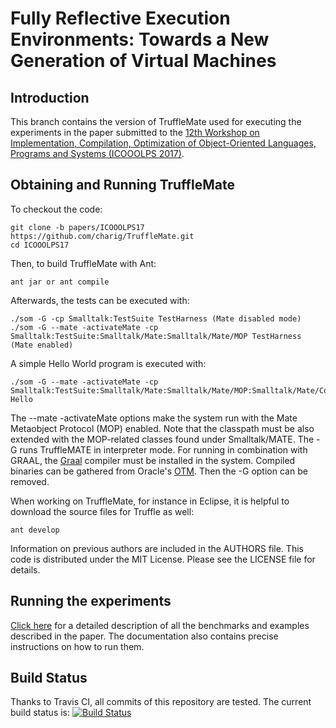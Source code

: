 Fully Reflective Execution Environments: Towards a New Generation of Virtual Machines
=============================================================================================

Introduction
------------

This branch contains the version of TruffleMate used for executing the experiments in the paper submitted to the [12th Workshop on Implementation, Compilation, Optimization of Object-Oriented Languages, Programs and Systems (ICOOOLPS 2017)][ICOOOLPS]. 

Obtaining and Running TruffleMate
--------------------------------

To checkout the code:

    git clone -b papers/ICOOOLPS17 https://github.com/charig/TruffleMate.git
    cd ICOOOLPS17

Then, to build TruffleMate with Ant:

    ant jar or ant compile

Afterwards, the tests can be executed with:

    ./som -G -cp Smalltalk:TestSuite TestHarness (Mate disabled mode)
    ./som -G --mate -activateMate -cp Smalltalk:TestSuite:Smalltalk/Mate:Smalltalk/Mate/MOP TestHarness (Mate enabled)
   
A simple Hello World program is executed with:

    ./som -G --mate -activateMate -cp Smalltalk:TestSuite:Smalltalk/Mate:Smalltalk/Mate/MOP:Smalltalk/Mate/Compiler:Examples Hello

The --mate -activateMate options make the system run with the Mate Metaobject Protocol (MOP) enabled. Note that the classpath must be also extended with the MOP-related classes found under Smalltalk/MATE. The -G runs TruffleMATE in interpreter mode. For running in combination with GRAAL, the [Graal][GRAAL] compiler must be installed in the system. Compiled binaries can be gathered from Oracle's [OTM][OTM]. Then the -G option can be removed.

When working on TruffleMate, for instance in Eclipse, it is helpful to download
the source files for Truffle as well:

    ant develop

Information on previous authors are included in the AUTHORS file. This code is
distributed under the MIT License. Please see the LICENSE file for details.

Running the experiments
-------------------------

[Click here](Documentation/Experiments.md) for a detailed description of all the benchmarks and examples described in the paper. The documentation also contains precise instructions on how to run them.

Build Status
------------

Thanks to Travis CI, all commits of this repository are tested.
The current build status is: [![Build Status](
https://travis-ci.org/charig/TruffleMATE.png)](https://travis-ci.org/charig/TruffleMATE.svg?branch=TSE2017)

 [ICOOOLPS]: http://2017.ecoop.org/track/ICOOOLPS-2017-papers
 [GRAAL]: https://github.com/graalvm/graal-core
 [OTM]: http://www.oracle.com/technetwork/oracle-labs/program-languages/downloads/index.html
